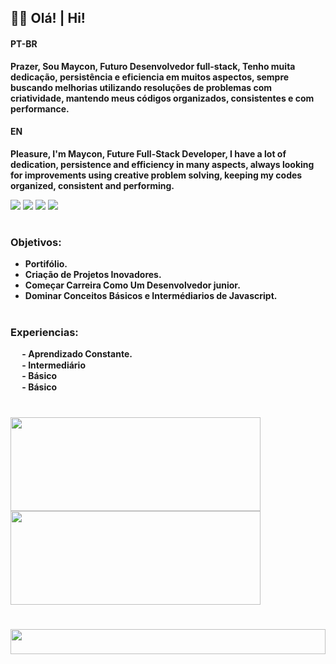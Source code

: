 ## 🧑‍💻 Olá! | Hi!
<h4>PT-BR</h4>
<p><b>Prazer, Sou Maycon, Futuro Desenvolvedor full-stack, Tenho muita dedicação, persistência e eficiencia em muitos aspectos, sempre buscando melhorias utilizando resoluções de problemas com criatividade, mantendo meus códigos organizados, consistentes e com performance.</b></p>

<h4>EN</h4>
<p><b>Pleasure, I'm Maycon, Future Full-Stack Developer, I have a lot of dedication, persistence and efficiency in many aspects, always looking for improvements using creative problem solving, keeping my codes organized, consistent and performing.</b></p>

<div>
    <a href="./"><img src="https://img.shields.io/badge/dev.maycon08@gmail.com-red?style=for-the-badge&logo=gmail&labelColor=rgb(100,0,0)&color=rgb(150,0,0)"></a>
    <a href="https://instagram.com/eu.devmike"><img src="https://img.shields.io/badge/instagram-red?style=for-the-badge&logo=instagram&logoColor=white&labelColor=rgb(150,20,20)&color=rgb(200,20,20)"></a>
    <a href="https://api.whatsapp.com/send?phone=5512997175047"><img src="https://img.shields.io/badge/whatsapp-red?style=for-the-badge&logo=whatsapp&labelColor=rgb(0,100,0)&color=rgb(0,150,0)"></a>
    <a href="./"><img src="https://img.shields.io/badge/15coutinho-red?style=for-the-badge&logo=discord&labelColor=rgb(20,20,100)&color=rgb(20,20,150)"></a>
</div>

#
### Objetivos:
- **Portifólio.**
- **Criação de Projetos Inovadores.**
- **Começar Carreira Como Um Desenvolvedor junior.**
- **Dominar Conceitos Básicos e Intermédiarios de Javascript.**

#
### Experiencias:
**<img align="center" width="15em" src="https://skillicons.dev/icons?i=javascript"/> - Aprendizado Constante.**<br>
**<img align="center" width="15em" src="https://skillicons.dev/icons?i=python"/> - Intermediário**<br>
**<img align="center" width="15em" src="https://skillicons.dev/icons?i=html"/> - Básico**<br>
**<img align="center" width="15em" src="https://skillicons.dev/icons?i=css"/> - Básico**<br>
# 
<div style="display: inline_block;">
    <img align="top" height="150em" width="400em" src="https://github-readme-stats.vercel.app/api?username=devmaycon&show_owner=true&theme=chartreuse-dark&show_icons=true&hide_title=true&count_private=true&include_all_commits=true&rank_icon=github"/>
    <img align="top" height="150em" width="400em" src="https://github-readme-stats.vercel.app/api/top-langs/?username=devmaycon&theme=chartreuse-dark&layout=compact"/>
</div>

# 
<img height="40em" width="100%" src="https://skillicons.dev/icons?i=html,css,js,cpp,python,gcp,aws,linux,ubuntu,kali"/>

